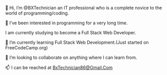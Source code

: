👋 Hi, I’m @BXTechnician an IT professional who is a complete novice to the world of programming/coding.

👀 I’ve been interested in programming for a very long time. 

I am currently studying to become a Full Stack Web Developer.

🌱 I’m currently learning Full Stack Web Development.(Just started on FreeCodeCamp.org)

💞️ I’m looking to collaborate on anything where I can learn from.

📫 I can be reached at BxTechnician86@Gmail.Com 

<!---
BXTechnician/BXTechnician is a ✨ special ✨ repository because its `README.md` (this file) appears on your GitHub profile.
You can click the Preview link to take a look at your changes.
--->




